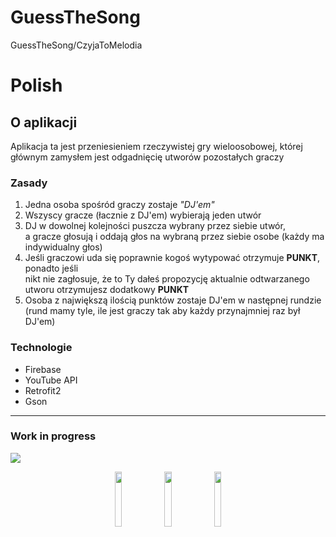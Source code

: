 # GuessTheSong
GuessTheSong/CzyjaToMelodia




<h1>Polish</h1>

<section><h2>O aplikacji</h2> Aplikacja ta jest przeniesieniem rzeczywistej gry wieloosobowej, której głównym zamysłem jest odgadnięcię utworów pozostałych graczy</br>



<h3>Zasady</h3>
<ol>
<li>Jedna osoba spośród graczy zostaje <i>"DJ'em"</i></li>
<li>Wszyscy gracze (łacznie z DJ'em) wybierają jeden utwór</li>
<li>DJ w dowolnej kolejności puszcza wybrany przez siebie utwór,<br>
a gracze głosują i oddają głos na wybraną przez siebie osobe (każdy ma indywidualny głos) 
</li>
<li>Jeśli graczowi uda się poprawnie kogoś wytypować otrzymuje <b>PUNKT</b>, ponadto jeśli <br>
nikt nie zagłosuje, że to Ty dałeś propozycję aktualnie odtwarzanego utworu otrzymujesz dodatkowy <b>PUNKT</b> </li>
<li>Osoba z największą ilością punktów zostaje DJ'em w następnej rundzie<br> (rund mamy tyle, ile jest graczy tak aby każdy przynajmniej raz był DJ'em)</li>
</ol>




<h3>Technologie</h3>

<ul>
<li>Firebase</li>
<li>YouTube API</li>
<li>Retrofit2</li>
<li>Gson</li>

</ul>






</section>

<hr>

### Work in progress

![](https://geps.dev/progress/90?dangerColor=800000&warningColor=ff9900&successColor=006600)




<div align="center">
  
<img src="https://github.com/AdamJou/GuessTheSong/assets/101346105/d642e39e-ed76-43fb-87bc-16780126b202" width="15%"></img> <img src="https://github.com/AdamJou/GuessTheSong/assets/101346105/149c667e-fa46-4b78-ac78-8c303378b757" width="15%"></img> <img src="https://github.com/AdamJou/GuessTheSong/assets/101346105/19626d92-abe0-4c9e-bbb3-5e2ab2434111" width="15%"></img>

</div>


